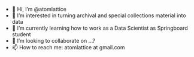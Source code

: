 - 👋 Hi, I’m @atomlattice
- 👀 I’m interested in turning archival and special collections material into data
- 🌱 I’m currently learning how to work as a Data Scientist as Springboard student
- 💞️ I’m looking to collaborate on ...?
- 📫 How to reach me: atomlattice at gmail.com

<!---
atomlattice/atomlattice is a ✨ special ✨ repository because its `README.md` (this file) appears on your GitHub profile.
You can click the Preview link to take a look at your changes.
--->
